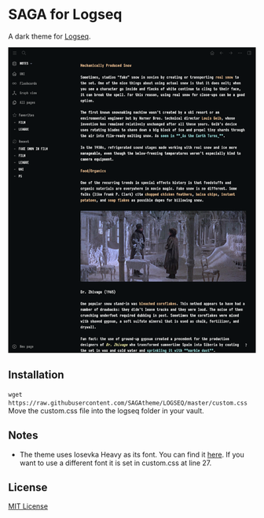 # SAGA for Logseq

A dark theme for [Logseq](https://logseq.com/).

![Screenshot](./screenshot.png) </br>

## Installation
`wget https://raw.githubusercontent.com/SAGAtheme/LOGSEQ/master/custom.css` </br>
Move the custom.css file into the logseq folder in your vault. 


## Notes
- The theme uses Iosevka Heavy as its font. You can find it [here](https://github.com/be5invis/Iosevka). If you want to use a different font it is set in custom.css at line 27. </br>

## License

[MIT License](./LICENSE)



